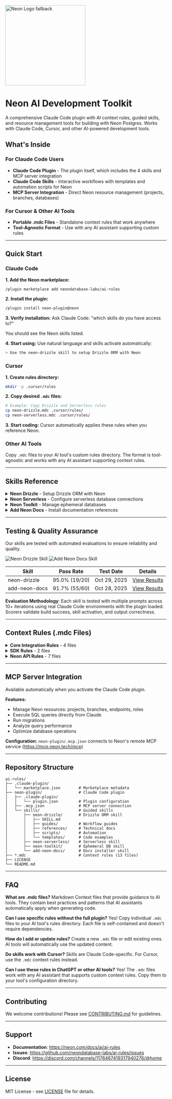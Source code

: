 <picture>
  <source media="(prefers-color-scheme: dark)" srcset="https://neon.com/brand/neon-logo-dark-color.svg">
  <source media="(prefers-color-scheme: light)" srcset="https://neon.com/brand/neon-logo-light-color.svg">
  <img width="250px" alt="Neon Logo fallback" src="https://neon.com/brand/neon-logo-dark-color.svg">
</picture>

# Neon AI Development Toolkit

A comprehensive Claude Code plugin with AI context rules, guided skills, and resource management tools for building with Neon Postgres. Works with Claude Code, Cursor, and other AI-powered development tools.

## What's Inside

### For Claude Code Users
- **Claude Code Plugin** - The plugin itself, which includes the 4 skills and MCP server integration
- **Claude Code Skills** - Interactive workflows with templates and automation scripts for Neon
- **MCP Server Integration** - Direct Neon resource management (projects, branches, databases)

### For Cursor & Other AI Tools
- **Portable .mdc Files** - Standalone context rules that work anywhere
- **Tool-Agnostic Format** - Use with any AI assistant supporting custom rules

---

## Quick Start

### Claude Code

**1. Add the Neon marketplace:**
```bash
/plugin marketplace add neondatabase-labs/ai-rules
```

**2. Install the plugin:**
```bash
/plugin install neon-plugin@neon
```

**3. Verify installation:**
Ask Claude Code: "which skills do you have access to?"

You should see the Neon skills listed.

**4. Start using:**
Use natural language and skills activate automatically:
```bash
> Use the neon-drizzle skill to setup Drizzle ORM with Neon
```

### Cursor

**1. Create rules directory:**
```bash
mkdir -p .cursor/rules
```

**2. Copy desired `.mdc` files:**
```bash
# Example: Copy Drizzle and Serverless rules
cp neon-drizzle.mdc .cursor/rules/
cp neon-serverless.mdc .cursor/rules/
```

**3. Start coding:**
Cursor automatically applies these rules when you reference Neon.

### Other AI Tools

Copy `.mdc` files to your AI tool's custom rules directory. The format is tool-agnostic and works with any AI assistant supporting context rules.

---

## Skills Reference

<details>
<summary><strong>Neon Drizzle</strong> - Setup Drizzle ORM with Neon</summary>

Complete workflow support for:
- New project setup
- Existing project integration
- Schema-only workflows

**Includes:**
- Schema generation utilities
- Migration scripts (`db:generate`, `db:migrate`, `db:push`, `db:studio`)
- HTTP and WebSocket adapter templates
- Technical references for adapters, migrations, and query patterns

**Guides:**
- `guides/new-project.md` - Starting from scratch
- `guides/existing-project.md` - Adding to existing codebase
- `guides/schema-only.md` - Schema-first development
- `guides/troubleshooting.md` - Common issues and solutions

</details>

<details>
<summary><strong>Neon Serverless</strong> - Configure serverless database connections</summary>

Templates for:
- HTTP connections (single-query operations)
- WebSocket pooling (long-running processes)
- Connection validation utilities

</details>

<details>
<summary><strong>Neon Toolkit</strong> - Manage ephemeral databases</summary>

Perfect for testing and CI/CD:
- Create temporary databases
- Run tests in isolation
- Clean up automatically

**Includes:**
- `create-ephemeral-db.ts` - Database creation
- `destroy-ephemeral-db.ts` - Cleanup automation
- Workflow templates

</details>

<details>
<summary><strong>Add Neon Docs</strong> - Install documentation references</summary>

Adds Neon best practices to your project's AI configuration:
- CLAUDE.md
- AGENTS.md
- Cursor rules files

</details>

---

## Testing & Quality Assurance

Our skills are tested with automated evaluations to ensure reliability and quality.

![Neon Drizzle Skill](https://img.shields.io/badge/neon--drizzle-95.0%25%20pass-brightgreen) ![Add Neon Docs Skill](https://img.shields.io/badge/add--neon--docs-91.7%25%20pass-green)

| Skill | Pass Rate | Test Date | Details |
|-------|-----------|-----------|---------|
| neon-drizzle | 95.0% (19/20) | Oct 29, 2025 | [View Results](neon-plugin/evals/neon-drizzle-skill/eval-results/eval-neon-drizzle-skill-2025-10-29-164501/results.md) |
| add-neon-docs | 91.7% (55/60) | Oct 28, 2025 | [View Results](neon-plugin/evals/add-neon-knowledge-skill/eval-results/eval-add-neon-docs-skills-2025-10-28-192850/results.md) |

**Evaluation Methodology**: Each skill is tested with multiple prompts across 10+ iterations using real Claude Code environments with the plugin loaded. Scorers validate build success, skill activation, and output correctness.

---

## Context Rules (.mdc Files)

<details>
<summary><strong>Core Integration Rules</strong> - 4 files</summary>

**Neon Auth** (`neon-auth.mdc`)
- Stack Auth + Neon Auth integration
- Authentication patterns for user data

**Neon Serverless** (`neon-serverless.mdc`)
- Serverless connection patterns
- Pooling and environment configuration
- Query optimization

**Neon with Drizzle** (`neon-drizzle.mdc`)
- Drizzle ORM integration
- Schema definition patterns
- Type-safe queries

**Neon Toolkit** (`neon-toolkit.mdc`)
- Ephemeral database management
- Testing and prototyping patterns

</details>

<details>
<summary><strong>SDK Rules</strong> - 2 files</summary>

**TypeScript SDK** (`neon-typescript-sdk.mdc`)
- Programmatic database management
- TypeScript-specific patterns

**Python SDK** (`neon-python-sdk.mdc`)
- Server-side operations
- Python integration patterns

</details>

<details>
<summary><strong>Neon API Rules</strong> - 7 files</summary>

**API Guidelines** (`neon-api-guidelines.mdc`)
- REST API best practices
- Security and authentication

**API Projects** (`neon-api-projects.mdc`)
- Project management operations

**API Branches** (`neon-api-branches.mdc`)
- Branch management and workflows

**API Endpoints** (`neon-api-endpoints.mdc`)
- Compute endpoint management

**API Roles** (`neon-api-organizations.mdc`)
- Organization and role management

**API Keys** (`neon-api-keys.mdc`)
- API key management
- Authentication configuration

**API Operations** (`neon-api-operations.mdc`)
- Operation execution
- Status monitoring

</details>

---

## MCP Server Integration

Available automatically when you activate the Claude Code plugin.

**Features:**
- Manage Neon resources: projects, branches, endpoints, roles
- Execute SQL queries directly from Claude
- Run migrations
- Analyze query performance
- Optimize database operations

**Configuration:** `neon-plugin/.mcp.json` connects to Neon's remote MCP service (https://mcp.neon.tech/mcp)

---

## Repository Structure

```
ai-rules/
├── .claude-plugin/
│   └── marketplace.json        # Marketplace metadata
├── neon-plugin/                # Claude Code plugin
│   ├── .claude-plugin/
│   │   └── plugin.json         # Plugin configuration
│   ├── .mcp.json               # MCP server connection
│   └── skills/                 # Guided skills
│       ├── neon-drizzle/       # Drizzle ORM skill
│       │   ├── SKILL.md
│       │   ├── guides/         # Workflow guides
│       │   ├── references/     # Technical docs
│       │   ├── scripts/        # Automation
│       │   └── templates/      # Code examples
│       ├── neon-serverless/    # Serverless skill
│       ├── neon-toolkit/       # Ephemeral DB skill
│       └── add-neon-docs/      # Docs installer skill
├── *.mdc                       # Context rules (13 files)
├── LICENSE
└── README.md
```

---

## FAQ

**What are .mdc files?**
Markdown Context files that provide guidance to AI tools. They contain best practices and patterns that AI assistants automatically apply when generating code.

**Can I use specific rules without the full plugin?**
Yes! Copy individual `.mdc` files to your AI tool's rules directory. Each file is self-contained and doesn't require dependencies.

**How do I add or update rules?**
Create a new `.mdc` file or edit existing ones. AI tools will automatically use the updated content.

**Do skills work with Cursor?**
Skills are Claude Code-specific. For Cursor, use the `.mdc` context rules instead.

**Can I use these rules in ChatGPT or other AI tools?**
Yes! The `.mdc` files work with any AI assistant that supports custom context rules. Copy them to your tool's configuration directory.

---

## Contributing

We welcome contributions! Please see [CONTRIBUTING.md](CONTRIBUTING.md) for guidelines.

---

## Support

- **Documentation**: https://neon.com/docs/ai/ai-rules
- **Issues**: https://github.com/neondatabase-labs/ai-rules/issues
- **Discord**: https://discord.com/channels/1176467419317940276/@home

---

## License

MIT License - see [LICENSE](LICENSE) file for details.
